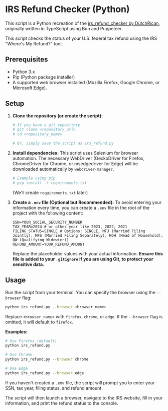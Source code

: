 # IRS Refund Checker (Python)

This script is a Python recreation of the [irs_refund_checker by DutchRican](https://github.com/DutchRican/irs_refund_checker), originally written in TypeScript using Bun and Puppeteer.

This script checks the status of your U.S. federal tax refund using the IRS "Where's My Refund?" tool.

## Prerequisites

- Python 3.x
- Pip (Python package installer)
- A supported web browser installed (Mozilla Firefox, Google Chrome, or Microsoft Edge).

## Setup

1.  **Clone the repository (or create the script):**
    ```bash
    # If you have a git repository
    # git clone <repository_url>
    # cd <repository_name>

    # Or, simply save the script as irs_refund.py
    ```

2.  **Install dependencies:**
    This script uses Selenium for browser automation. The necessary WebDriver 
    (GeckoDriver for Firefox, ChromeDriver for Chrome, or msedgedriver for Edge) 
    will be downloaded automatically by `webdriver-manager`.
    ```bash
    # Example using pip
    # pip install -r requirements.txt
    ```
    (We'll create `requirements.txt` later)

3.  **Create a `.env` file (Optional but Recommended):**
    To avoid entering your information every time, you can create a `.env` file in the root of the project with the following content:
    ```
    SSN=YOUR_SOCIAL_SECURITY_NUMBER
    TAX_YEAR=2024 # or other year like 2023, 2022, 2021
    FILING_STATUS=SINGLE # Options: SINGLE, MFJ (Married Filing Jointly), MFS (Married Filing Separately), HOH (Head of Household), QW (Qualifying Widow(er))
    REFUND_AMOUNT=YOUR_REFUND_AMOUNT
    ```
    Replace the placeholder values with your actual information. **Ensure this file is added to your `.gitignore` if you are using Git, to protect your sensitive data.**

## Usage

Run the script from your terminal. You can specify the browser using the `--browser` flag:

```bash
python irs_refund.py --browser <browser_name>
```

Replace `<browser_name>` with `firefox`, `chrome`, or `edge`.
If the `--browser` flag is omitted, it will default to `firefox`.

**Examples:**

```bash
# Use Firefox (default)
python irs_refund.py

# Use Chrome
python irs_refund.py --browser chrome

# Use Edge
python irs_refund.py --browser edge
```

If you haven't created a `.env` file, the script will prompt you to enter your SSN, tax year, filing status, and refund amount.

The script will then launch a browser, navigate to the IRS website, fill in your information, and print the refund status to the console. 